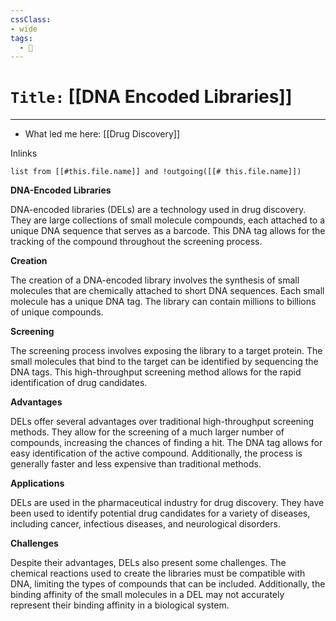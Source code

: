 ```yaml
---
cssClass:
- wide
tags:
  - 🧪
---
```


# `Title:` [[DNA Encoded Libraries]]
--- 

- What led me here: [[Drug Discovery]]

Inlinks
```dataview 
list from [[#this.file.name]] and !outgoing([[# this.file.name]]) 
```

**DNA-Encoded Libraries**

DNA-encoded libraries (DELs) are a technology used in drug discovery. They are large collections of small molecule compounds, each attached to a unique DNA sequence that serves as a barcode. This DNA tag allows for the tracking of the compound throughout the screening process.

**Creation**

The creation of a DNA-encoded library involves the synthesis of small molecules that are chemically attached to short DNA sequences. Each small molecule has a unique DNA tag. The library can contain millions to billions of unique compounds.

**Screening**

The screening process involves exposing the library to a target protein. The small molecules that bind to the target can be identified by sequencing the DNA tags. This high-throughput screening method allows for the rapid identification of drug candidates.

**Advantages**

DELs offer several advantages over traditional high-throughput screening methods. They allow for the screening of a much larger number of compounds, increasing the chances of finding a hit. The DNA tag allows for easy identification of the active compound. Additionally, the process is generally faster and less expensive than traditional methods.

**Applications**

DELs are used in the pharmaceutical industry for drug discovery. They have been used to identify potential drug candidates for a variety of diseases, including cancer, infectious diseases, and neurological disorders.

**Challenges**

Despite their advantages, DELs also present some challenges. The chemical reactions used to create the libraries must be compatible with DNA, limiting the types of compounds that can be included. Additionally, the binding affinity of the small molecules in a DEL may not accurately represent their binding affinity in a biological system.